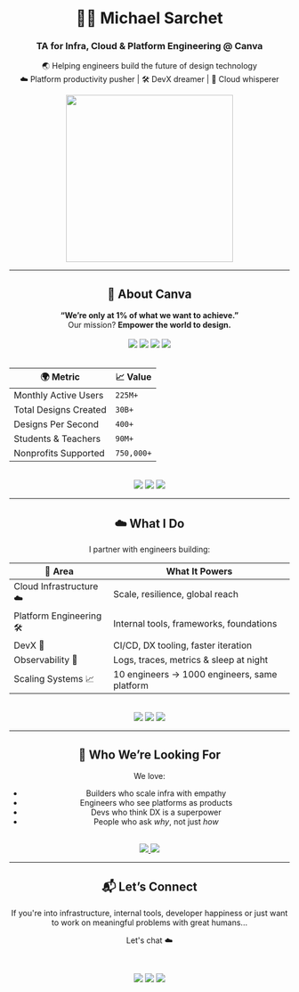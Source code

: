 <h1 align="center">🧑‍🚀 Michael Sarchet</h1>
<h3 align="center">TA for Infra, Cloud & Platform Engineering @ Canva</h3>

<div align="center">

🌏 Helping engineers build the future of design technology  
☁️ Platform productivity pusher | 🛠️ DevX dreamer | 🎯 Cloud whisperer

<img src="https://media.giphy.com/media/xTiIzJSKB4l7xTouE8/giphy.gif" width="300" />

</div>

---

## <div align="center">🎨 About Canva</div>

<div align="center">
  <strong>“We’re only at 1% of what we want to achieve.”</strong><br>
  Our mission? <strong>Empower the world to design.</strong>
</div>

<br>

<div align="center">

<img src="https://img.shields.io/badge/Founded-2012-blue?style=for-the-badge">
<img src="https://img.shields.io/badge/Launched-2013-blueviolet?style=for-the-badge">
<img src="https://img.shields.io/badge/Employees-5000+-green?style=for-the-badge">
<img src="https://img.shields.io/badge/Profitable-7+_years-success?style=for-the-badge">

</div>

<br>

<div align="center">

| 🌍 Metric | 📈 Value |
|----------|----------|
| Monthly Active Users | `225M+` |
| Total Designs Created | `30B+` |
| Designs Per Second | `400+` |
| Students & Teachers | `90M+` |
| Nonprofits Supported | `750,000+` |

</div>

<br>

<div align="center">
  <a href="https://www.canva.com/about/"><img src="https://img.shields.io/badge/📚%20Learn%20More-Canva's%20Story-00C4CC?style=for-the-badge"></a>
  <a href="https://www.canva.com/careers/"><img src="https://img.shields.io/badge/🚀%20Careers-Join%20Our%20Mission-purple?style=for-the-badge"></a>
  <a href="https://www.canva.com/careers/why-canva/"><img src="https://img.shields.io/badge/💞%20Our%20Values-Culture%20First-ff69b4?style=for-the-badge"></a>
</div>

---

## <div align="center">☁️ What I Do</div>

<div align="center">

I partner with engineers building:

| 🧰 Area | What It Powers |
|--------|----------------|
| Cloud Infrastructure ☁️ | Scale, resilience, global reach |
| Platform Engineering 🛠️ | Internal tools, frameworks, foundations |
| DevX 🔄 | CI/CD, DX tooling, faster iteration |
| Observability 👀 | Logs, traces, metrics & sleep at night |
| Scaling Systems 📈 | 10 engineers → 1000 engineers, same platform |

<br>

<img src="https://img.shields.io/badge/☁️%20Cloud%20Infra-GCP%2C%20AWS%2C%20Terraform-blue?style=for-the-badge">
<img src="https://img.shields.io/badge/🛠️%20Platform-Backstage%2C%20Bazel%2C%20Monorepo-purple?style=for-the-badge">
<img src="https://img.shields.io/badge/⚡%20DevX-CI/CD%2C%20DX_Tools%2C%20DX_Love-success?style=for-the-badge">

</div>

---

## <div align="center">🚀 Who We’re Looking For</div>

<div align="center">

We love:
- Builders who scale infra with empathy  
- Engineers who see platforms as products  
- Devs who think DX is a superpower  
- People who ask *why*, not just *how*

<br>

<a href="https://www.canva.com/careers/jobs/?team=engineering&specialty=platform-engineering">
  <img src="https://img.shields.io/badge/👩‍💻%20Open%20Roles-Platform%20%7C%20Infra%20%7C%20DevX-00C4CC?style=for-the-badge">
</a>
<a href="https://www.canva.com/careers/why-canva/">
  <img src="https://img.shields.io/badge/❤️%20Life%20at%20Canva-Culture%20%7C%20Benefits%20%7C%20Growth-8A2BE2?style=for-the-badge">
</a>

</div>

---

## <div align="center">📬 Let’s Connect</div>

<div align="center">

If you're into infrastructure, internal tools, developer happiness or just want to work on meaningful problems with great humans...

Let's chat ☁️

<br>

<a href="mailto:michaels@canva.com"><img src="https://img.shields.io/badge/📧%20Email-michaels@canva.com-D14836?style=for-the-badge&logo=gmail"></a>
<a href="https://www.linkedin.com/in/%F0%9F%A7%91%E2%80%8D%F0%9F%9A%80-michael-sarchet-a338b4115/"><img src="https://img.shields.io/badge/💼%20LinkedIn-Michael%20Sarchet-0077B5?style=for-the-badge&logo=linkedin"></a>
<a href="https://github.com/MikeyatCanva"><img src="https://img.shields.io/badge/👨‍💻%20GitHub-MikeyatCanva-181717?style=for-the-badge&logo=github"></a>

</div>

